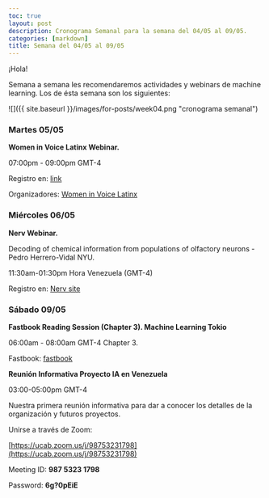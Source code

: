 ```yaml
---
toc: true
layout: post
description: Cronograma Semanal para la semana del 04/05 al 09/05.
categories: [markdown]
title: Semana del 04/05 al 09/05
---
```



¡Hola!

Semana a semana les recomendaremos actividades y webinars de machine learning. Los de ésta semana son los siguientes:

![]({{ site.baseurl }}/images/for-posts/week04.png "cronograma semanal")



### Martes 05/05

**Women in Voice Latinx Webinar.** 

07:00pm - 09:00pm GMT-4

Registro en: [link](https://t.co/RSdvMFZJXS?amp=1)

Organizadores: [Women in Voice Latinx](https://twitter.com/womeninvoicelat)




### Miércoles 06/05

**Nerv Webinar.** 

Decoding of chemical information from populations of olfactory neurons - Pedro Herrero-Vidal NYU.

11:30am-01:30pm Hora Venezuela (GMT-4)

Registro en: [Nerv site](https://www.crowdcast.io/e/nervevent-pedro/register)




### Sábado 09/05



**Fastbook Reading Session (Chapter 3). Machine Learning Tokio** 

06:00am - 08:00am GMT-4 Chapter 3. 

Fastbook: [fastbook](https://github.com/fastai/fastbook)



**Reunión Informativa Proyecto IA en Venezuela**

03:00-05:00pm GMT-4

Nuestra primera reunión informativa para dar a conocer los detalles de la organización y futuros proyectos.

Unirse a través de Zoom:

[https://ucab.zoom.us/j/98753231798](https://ucab.zoom.us/j/98753231798)

Meeting ID: **987 5323 1798**

Password: **6g?0pEiE**
